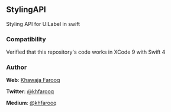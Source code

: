 ## StylingAPI
Styling API for UILabel in swift

### Compatibility
Verified that this repository's code works in XCode 9 with Swift 4

### Author
**Web**: [Khawaja Farooq](http://khawajafarooq.github.io)

**Twitter**: [@khfarooq](https://twitter.com/khfarooq)

**Medium**: [@khfarooq](https://medium.com/@khfarooq)
